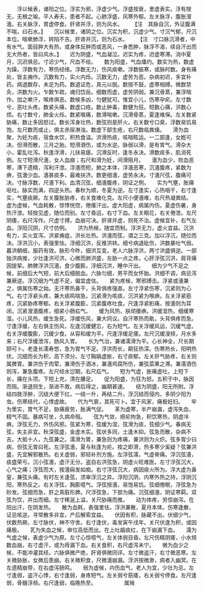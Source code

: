 <!-- { "loadSidebar": true } -->
　　浮以候表，诸阳之位。浮实为邪，浮虚少气。浮盛按衰，里虚表实。浮有按无，无根之喻。平人寿夭，患者不起。心肺浮盛，风寒外郁。左关脉浮，腹胀溲濇。右关脉浮，胃虚停食。肝肾并浮，则为风水。　　 【注　其脉自沉，外证腹满不喘，曰石水。】　　沉以候里，诸阴之位。沉实为积，沉虚少气。寸沉气郁，尺沉本位。喘嗽肺浮，转陷不吉。肝肾并沉，则为石水。　　 【注　寸口脉沉滑者，中有水气。面目肿大有热，或身体反肿而或恶风，一身悉肿，脉浮不渴，续自汗出而无大热者，皆曰风水。】　　迟为阴盛，气血凝泣。迟实为疼，迟虚寒滞。消中夏月，沉迟俱忌。寸迟少气，尺血不给。　　数为阳盛，气血燔灼。数实为热，数虚为躁。浮数有力，寒伤经络。浮数无力，伤风痰嗽。浮数振寒，或脉时数。身有痛处，皆主痈作。沉数有力，实火内烁。沉数无力，虚劳为恶。杂病初迟，多宜补药。病退数存，未足为药。数退证危，真元以脱。数按不鼓，虚寒相搏。微数禁灸，洪数为火。乍数乍疏，魂归岱岳。细数而虚，虚劳阴弱。兼沉骨蒸，兼浮喘作。加之嗽汗，喉疼俱恶。数候多凶，匀健犹可。惟宜小儿，伤寒孕疟。左寸数兮，恶吐头疼。数紧头痛，数虚口疮。数止肿毒，数健为狂。短数心痛，洪数心烦。右寸数兮，肺金火烁。数紧喉痛，数滑喘嗽。沉滑骨蒸，夏逢难保。左关数紧胁痛，数止多因怒过。数长浑身壮热，数弦则是肝火。右关数兮口臭，浮数易饥易饱。左尺数而或止，俱主赤尿淋浊。数虚下部生疮，右尺数临粪燥。　　滑为血聚，为妊为痰，宿食水饮，积热食溢。洪滑热痰，咳喘眩运。一二部逢，女姙可决。但滑而散，三月之胎。短滑酒伤，或为水逆。脉弱以滑，是有胃气。滑杂大小，霍乱吐泻。秋逢浮滑，儿扶易瘥。沉滑反时，逢冬永决。滑数痰多，肌消死例。左寸短滑尺濇，女人血崩；右尺和滑为妊，间滑阻月。　　濇为血少，败血恶寒，滞下遗精，泻利汗泄。浮濇而短，肺之本体，浮濇恶寒，沉濇腹疼，紧数为痹，弦濇少血。濇甚痰多，最难扶济。数更细濇，虚劳永决。寸濇尺弦，腹痛可决。寸脉浮数，尺濇下利。血清沉弦，细濇腹疼，阴证之例。　　实为气壅，胀痛呕吐。脉实而满，四逆头热。春秋为顺，冬夏为逆。左寸逢实，心热咽干，右寸逢实，气壅痰厥。左关腹胀胁疼，右关食难化克。左尺小便濇难，右尺热凝粪结。　　虚为虚候，气血耗散，惊悸恍惚，倦痿汗出。虚大阳虚，病属内伤。夏虚伤暑，身热汗泄。轻按见虚，随位而别。左寸昏运，右寸下血。左关眼花，右关倦泄。左尺阴痿，右尺泻作。尺虚寸搏，血崩可决。肝肾并虚，则死不治。虚候宜补，右气左血。浮阳沉阴，尺寸仿例。　　洪为热候，随宜而制。浮洪无力，虚火宜益。沉洪有力，实火宜泻。洪紧痈疽，洪长壮热。洪濇而弦，谓之三克。加以浮沉，随位而决。浮洪沉小，表强里怯。浮细沉洪，反推洪转。细兮病退砒伤，洪数暴吐气弱。暮洪朝细，服药有效。脉形今昨，细洪互变。老人六脉浮洪，两寸洪盛俱逆。一部独洪病推，少壮逢洪可济。心微而肺洪盛，左胁一点之疼。心肝浮弦沉洪，肩背痛因提挈。肺脾浮洪沉濇，食少腹膨。浮细沉洪，睡中汗出。　　细为少气不足之候，前细后大气短，前大后细脱血。六脉匀细，男平而女怀胎。洪细不调，病忌泻兼厥逆。浮沉细为气虚不足，偏宜虚怯。　　紧为疼候，寒邪搏击。浮紧或濇兼之，俱属伤寒之始。无汗寒热鼻干，头背俱疼强直。左寸浮紧伤寒，沉紧则为心气。右寸浮紧头疼，兼大痰鸣喘急。沉紧滑为咳痰，沉洪紧为喉痹。左关浮紧筋疼，沉紧胁疼寒郁。右关浮紧腹膨，沉紧腹疼吐食。尺逢浮紧胻痛，按濇则为耳闭。沉紧溲濇腹疼，细紧小肠疝气。　　缓为风热，肤顽痿痹。洪缓湿热，细缓寒湿。小儿风热，缓生急死。浮缓伤风，兼大同议。自汗寒热而鼽，头背俱疼而急。寸逢浮缓，左右俱主伤风，左逢沉缓健忘，右为短气。左关浮缓风运，沉缓气虚。右关浮缓腹膨，沉缓少食。从容和缓为平。尺逢浮缓足痿。左尺沉缓溲频，月水多来；右尺浮缓泄泻，肠风入胃。　　长为气治，兼诸濡滑为平。心长神全，尺长期颐可卜。老逢长濡寿悠，急为胃气不足。浮洪而长，颠狂热深。伤寒热长，阳明热伏。沉细而长为积，高下须分。左寸胸膈虚胀，右寸痰郁。左关肝气胁疼，右关则属脾胃。兼洪伤于肉荤，兼滑伤于酒冰，兼濇鸡腐所伤，兼弦菜果之滞。兼濡酒伤则泻，兼急腹疼。左尺经水愆期，右尺疝气。　　短为气虚，胀痛虚吐。上短下长，痛在头项。下短上充，清在腰足。　　促为阳盛，为狂为怒。五积于中，脉因而阻。渐退则生，渐进不救。病后得之，幽期甚速。　　结为阴盛，阳无所附。浮结四肢浮肿，沉结大便下红。一结一升，再结二升。浮沉结而侵内，多阴少阳为虫。伤寒结代，心悸虚故。　　代为气衰，其死可卜。宜于风家，痛极妊妇。　　牢为里实，胃气不足，胁痛疲劳，胀满气促。　　革为虚寒，半产崩漏，虚泻失血，精气不固。暴病可坐，久病命殂。　　弦为气敛，痨疟拘急，积饮寒热，阴虚冷痹。浮弦无力，外伤风邪。弦紧为寒，弦缓为湿，弦滑为痰，弦细少气。春病无弦，失主非宜。秋深弦盛，金虚木实。弦状多同，土逢木抑。弦急而散，杂病不吉。大抵十人，九弦兼之。濡滑为胃，兼急则为疼痛，兼洪则为火炽。弦多胃少曰病，但弦无胃曰死。左浮弦濇，夏与秋逢为疟。按之即滑，热多寒少奚疑？弦兼洪盛，先宜解邪散热。右关虚弱，邪轻补剂方施。左浮弦濡，气虚脊痛。浮沉弦濇，痰盛荣亏。沉小弦濇，虚汗无分。盗自右洪弦急，阴虚火旺难医。左寸浮弦沉大，心气之痛；浮弦而大，按濇痫发如痴。右寸浮弦沉大，病因痰火所为。浮大虚为鼻窒，兼弦头痛。有时左关逢弦，须审浮沉之异。浮阳沉阴，内寒外热之持，浮阴沉阳，寒热反之。右关浮弦，胸膨噫气。浮弦按濇，易饱易饥。弦细倦眠，浮弦急为砂发。弦细而急，肝之真脏形脾。尺浮弦急，下部为痛。沉弦细濇，阴证寒羁。双弦为饮，并出而细。左寸稀涎上溢，关尺胁痛而推。　　动为体疼，劳惊崩泻。在阳出汗，在阴发热。　　散为血耗，表强里怯。浮洪兼散，夏月本体。伤寒逢散，证忌咳逆。寻常散多非宜，产后解索宜益。　　伏因有积，脉藏不出。伏细少气，伏数热厥。左寸脉伏，神不守舍。右寸逢伏，毒发寅午戌年。关尺伏逢为积，或因痛极。　　芤为失血之候，审位高低而出。在上吐衂痰红，在下崩漏下血。　　濡为气虚之候，表虚少气为原。左寸心惊噫气，左关体弱目昏。左尺伤精阴痿，小水频数血崩。右寸虚汗，或为痔漏下血。右关食积，右尺虚泻未宁。　　微为血少之候，不能冲灌其经。六脉俱微产绝，肝肾俱微同评。左寸微盗汗，右寸微恶寒。左关微胁胀，女微后患崩。右关微积食，尺微濇崩漏。浮洪按微渺，病者入幽冥。在左遗精崩带，在右虚泻肠鸣。　　弱为虚候，内伤血气，老人为宜，少壮为忌。左寸逢弱，盗汗心悸，右寸逢弱，身疼短气。左关弱兮筋痿，右关弱兮停食。左尺逢弱，骨髓浮频。右尺逢弱，临晚热至。
　　　　　属候

